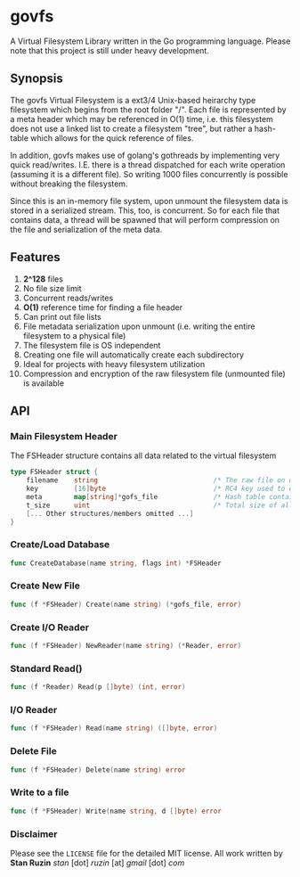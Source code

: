 # govfs
A Virtual Filesystem Library written in the Go programming language. Please note that this project is still under heavy development.

## Synopsis
The govfs Virtual Filesystem is a ext3/4 Unix-based heirarchy type filesystem which begins from the root folder "/". Each file is represented by a meta header which may be referenced in O(1) time, i.e. this filesystem does not use a linked list to create a filesystem "tree", but rather a hash-table which allows for the quick reference of files.

In addition, govfs makes use of golang's gothreads by implementing very quick read/writes. I.E. there is a thread dispatched for each write operation (assuming it is a different file). So writing 1000 files concurrently is possible without breaking the filesystem.

Since this is an in-memory file system, upon unmount the filesystem data is stored in a serialized stream. This, too, is concurrent. So for each file that contains data, a thread will be spawned that will perform compression on the file and serialization of the meta data.

## Features
1. **2^128** files
2. No file size limit
3. Concurrent reads/writes
4. **O(1)** reference time for finding a file header
5. Can print out file lists
6. File metadata serialization upon unmount (i.e. writing the entire filesystem to a physical file)
7. The filesystem file is OS independent
8. Creating one file will automatically create each subdirectory
9. Ideal for projects with heavy filesystem utilization
10. Compression and encryption of the raw filesystem file (unmounted file) is available

## API

### Main Filesystem Header
The FSHeader structure contains all data related to the virtual filesystem
```go
type FSHeader struct {
    filename    string                             /* The raw file on disk */
    key         [16]byte                           /* RC4 key used to encrypt/decrypt the raw file */
    meta        map[string]*gofs_file              /* Hash table containing each file header */
    t_size      uint                               /* Total size of all files */
    [... Other structures/members omitted ...]
}
```

### Create/Load Database
```go
func CreateDatabase(name string, flags int) *FSHeader
```

### Create New File
```go
func (f *FSHeader) Create(name string) (*gofs_file, error)
```

### Create I/O Reader
```go
func (f *FSHeader) NewReader(name string) (*Reader, error)
```

### Standard Read()
```go
func (f *Reader) Read(p []byte) (int, error) 
```

### I/O Reader
```go
func (f *FSHeader) Read(name string) ([]byte, error)
```

### Delete File
```go
func (f *FSHeader) Delete(name string) error
```

### Write to a file
```go
func (f *FSHeader) Write(name string, d []byte) error
```

### Disclaimer
Please see the `LICENSE` file for the detailed MIT license. 
All work written by **Stan Ruzin** _stan_ [dot] _ruzin_ [at] _gmail_ [dot] _com_
